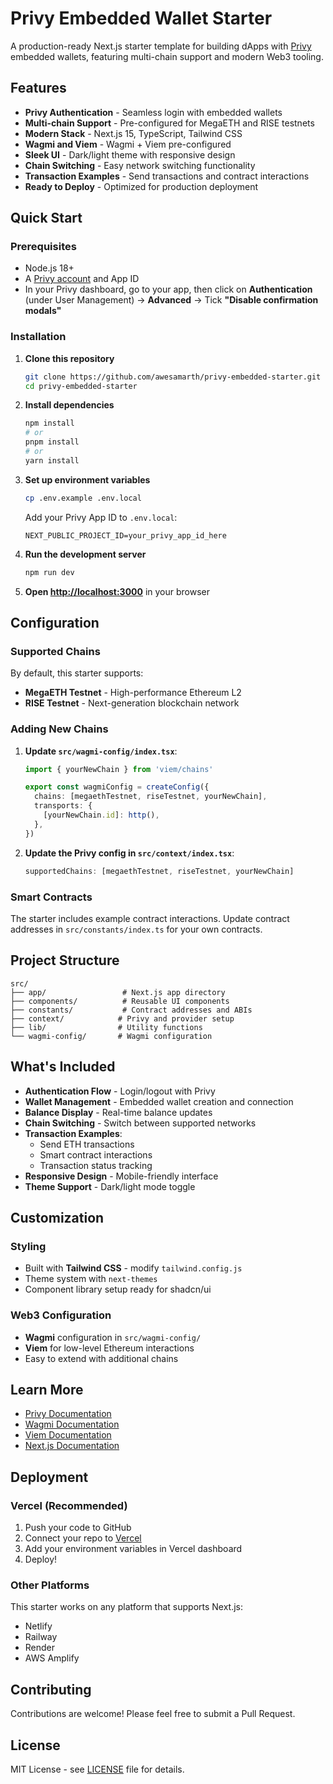 # Privy Embedded Wallet Starter

A production-ready Next.js starter template for building dApps with [Privy](https://privy.io) embedded wallets, featuring multi-chain support and modern Web3 tooling.

## Features

- **Privy Authentication** - Seamless login with embedded wallets
- **Multi-chain Support** - Pre-configured for MegaETH and RISE testnets
- **Modern Stack** - Next.js 15, TypeScript, Tailwind CSS
- **Wagmi and Viem** - Wagmi + Viem pre-configured
- **Sleek UI** - Dark/light theme with responsive design
- **Chain Switching** - Easy network switching functionality
- **Transaction Examples** - Send transactions and contract interactions
- **Ready to Deploy** - Optimized for production deployment

## Quick Start

### Prerequisites

- Node.js 18+ 
- A [Privy account](https://dashboard.privy.io) and App ID
- In your Privy dashboard, go to your app, then click on **Authentication** (under User Management) → **Advanced** → Tick **"Disable confirmation modals"**

### Installation

1. **Clone this repository**
   ```bash
   git clone https://github.com/awesamarth/privy-embedded-starter.git
   cd privy-embedded-starter
   ```

2. **Install dependencies**
   ```bash
   npm install
   # or
   pnpm install
   # or
   yarn install
   ```

3. **Set up environment variables**
   ```bash
   cp .env.example .env.local
   ```
   
   Add your Privy App ID to `.env.local`:
   ```
   NEXT_PUBLIC_PROJECT_ID=your_privy_app_id_here
   ```

4. **Run the development server**
   ```bash
   npm run dev
   ```

5. **Open [http://localhost:3000](http://localhost:3000)** in your browser

## Configuration

### Supported Chains

By default, this starter supports:
- **MegaETH Testnet** - High-performance Ethereum L2
- **RISE Testnet** - Next-generation blockchain network

### Adding New Chains

1. **Update `src/wagmi-config/index.tsx`**:
   ```typescript
   import { yourNewChain } from 'viem/chains'
   
   export const wagmiConfig = createConfig({
     chains: [megaethTestnet, riseTestnet, yourNewChain],
     transports: {
       [yourNewChain.id]: http(),
     },
   })
   ```

2. **Update the Privy config in `src/context/index.tsx`**:
   ```typescript
   supportedChains: [megaethTestnet, riseTestnet, yourNewChain]
   ```

### Smart Contracts

The starter includes example contract interactions. Update contract addresses in `src/constants/index.ts` for your own contracts.

## Project Structure

```
src/
├── app/                 # Next.js app directory
├── components/          # Reusable UI components
├── constants/           # Contract addresses and ABIs
├── context/            # Privy and provider setup
├── lib/                # Utility functions
└── wagmi-config/       # Wagmi configuration
```

## What's Included

- **Authentication Flow** - Login/logout with Privy
- **Wallet Management** - Embedded wallet creation and connection
- **Balance Display** - Real-time balance updates
- **Chain Switching** - Switch between supported networks
- **Transaction Examples**:
  - Send ETH transactions
  - Smart contract interactions
  - Transaction status tracking
- **Responsive Design** - Mobile-friendly interface
- **Theme Support** - Dark/light mode toggle

## Customization

### Styling
- Built with **Tailwind CSS** - modify `tailwind.config.js`
- Theme system with `next-themes`
- Component library setup ready for shadcn/ui

### Web3 Configuration
- **Wagmi** configuration in `src/wagmi-config/`
- **Viem** for low-level Ethereum interactions
- Easy to extend with additional chains

## Learn More

- [Privy Documentation](https://docs.privy.io/)
- [Wagmi Documentation](https://wagmi.sh/)
- [Viem Documentation](https://viem.sh/)
- [Next.js Documentation](https://nextjs.org/docs)

## Deployment

### Vercel (Recommended)

1. Push your code to GitHub
2. Connect your repo to [Vercel](https://vercel.com)
3. Add your environment variables in Vercel dashboard
4. Deploy!

### Other Platforms

This starter works on any platform that supports Next.js:
- Netlify
- Railway
- Render
- AWS Amplify

## Contributing

Contributions are welcome! Please feel free to submit a Pull Request.

## License

MIT License - see [LICENSE](LICENSE) file for details.